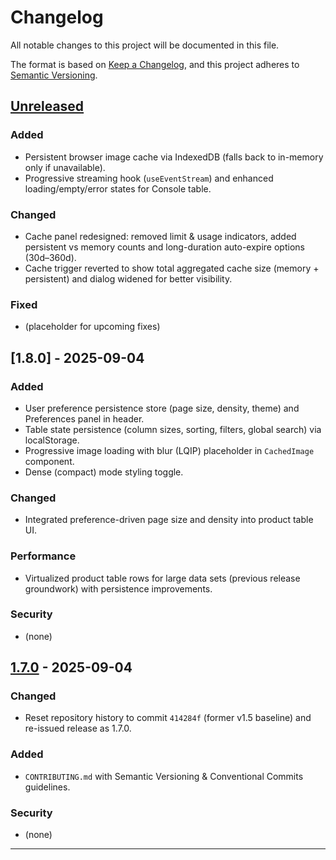 # Changelog

All notable changes to this project will be documented in this file.

The format is based on [Keep a Changelog](https://keepachangelog.com/en/1.1.0/),
and this project adheres to [Semantic Versioning](https://semver.org/spec/v2.0.0.html).

## [Unreleased]

### Added
- Persistent browser image cache via IndexedDB (falls back to in-memory only if unavailable).
 - Progressive streaming hook (`useEventStream`) and enhanced loading/empty/error states for Console table.

### Changed
- Cache panel redesigned: removed limit & usage indicators, added persistent vs memory counts and long-duration auto-expire options (30d–360d).
- Cache trigger reverted to show total aggregated cache size (memory + persistent) and dialog widened for better visibility.

### Fixed
- (placeholder for upcoming fixes)

## [1.8.0] - 2025-09-04
### Added
- User preference persistence store (page size, density, theme) and Preferences panel in header.
- Table state persistence (column sizes, sorting, filters, global search) via localStorage.
- Progressive image loading with blur (LQIP) placeholder in `CachedImage` component.
- Dense (compact) mode styling toggle.

### Changed
- Integrated preference-driven page size and density into product table UI.

### Performance
- Virtualized product table rows for large data sets (previous release groundwork) with persistence improvements.

### Security
- (none)

## [1.7.0] - 2025-09-04
### Changed
- Reset repository history to commit `414284f` (former v1.5 baseline) and re-issued release as 1.7.0.

### Added
- `CONTRIBUTING.md` with Semantic Versioning & Conventional Commits guidelines.

### Security
- (none)

---

[Unreleased]: https://github.com/kendrick-gs/scrapper/compare/v1.7.0...HEAD
[1.7.0]: https://github.com/kendrick-gs/scrapper/releases/tag/v1.7.0
